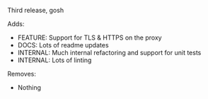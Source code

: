 Third release, gosh

Adds:

- FEATURE: Support for TLS & HTTPS on the proxy
- DOCS: Lots of readme updates
- INTERNAL: Much internal refactoring and support for unit tests
- INTERNAL: Lots of linting

Removes:

- Nothing
